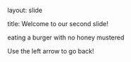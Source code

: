 layout: slide

title: Welcome to our second slide!

eating a burger with no honey mustered

Use the left arrow to go back!

